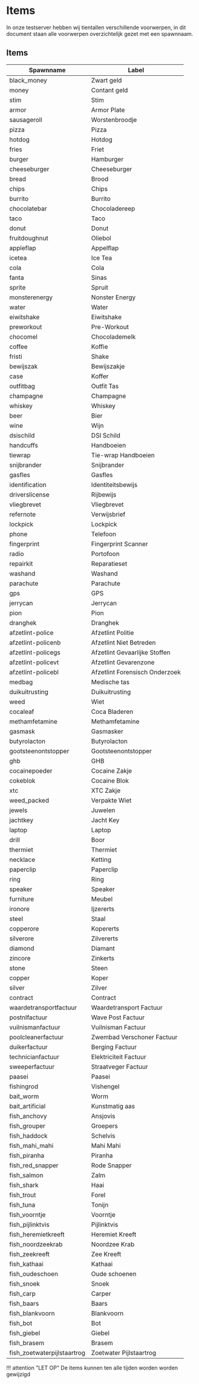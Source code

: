 # Items

In onze testserver hebben wij tientallen verschillende voorwerpen, in dit document staan alle voorwerpen overzichtelijk gezet met een spawnnaam.

## Items
| Spawnname               | Label                              |
|-------------------------|------------------------------------|
| black_money             | Zwart geld                        |
| money                   | Contant geld                      |
| stim                    | Stim                              |
| armor                   | Armor Plate                       |
| sausageroll             | Worstenbroodje                    |
| pizza                   | Pizza                             |
| hotdog                  | Hotdog                            |
| fries                   | Friet                             |
| burger                  | Hamburger                         |
| cheeseburger            | Cheeseburger                      |
| bread                   | Brood                             |
| chips                   | Chips                             |
| burrito                 | Burrito                           |
| chocolatebar            | Chocoladereep                     |
| taco                    | Taco                              |
| donut                   | Donut                             |
| fruitdoughnut           | Oliebol                           |
| appleflap               | Appelflap                         |
| icetea                  | Ice Tea                           |
| cola                    | Cola                              |
| fanta                   | Sinas                             |
| sprite                  | Spruit                            |
| monsterenergy           | Nonster Energy                    |
| water                   | Water                             |
| eiwitshake              | Eiwitshake                        |
| preworkout              | Pre-Workout                       |
| chocomel                | Chocolademelk                     |
| coffee                  | Koffie                            |
| fristi                  | Shake                             |
| bewijszak               | Bewijszakje                       |
| case                    | Koffer                            |
| outfitbag               | Outfit Tas                        |
| champagne               | Champagne                         |
| whiskey                 | Whiskey                           |
| beer                    | Bier                              |
| wine                    | Wijn                              |
| dsischild               | DSI Schild                        |
| handcuffs               | Handboeien                        |
| tiewrap                 | Tie-wrap Handboeien               |
| snijbrander             | Snijbrander                       |
| gasfles                 | Gasfles                           |
| identification          | Identiteitsbewijs                 |
| driverslicense          | Rijbewijs                         |
| vliegbrevet             | Vliegbrevet                       |
| refernote               | Verwijsbrief                      |
| lockpick                | Lockpick                          |
| phone                   | Telefoon                          |
| fingerprint             | Fingerprint Scanner               |
| radio                   | Portofoon                         |
| repairkit               | Reparatieset                      |
| washand                | Washand                           |
| parachute               | Parachute                         |
| gps                     | GPS                               |
| jerrycan                | Jerrycan                          |
| pion                    | Pion                              |
| dranghek                | Dranghek                          |
| afzetlint-police        | Afzetlint Politie                 |
| afzetlint-policenb      | Afzetlint Niet Betreden           |
| afzetlint-policegs      | Afzetlint Gevaarlijke Stoffen     |
| afzetlint-policevt      | Afzetlint Gevarenzone             |
| afzetlint-policebl      | Afzetlint Forensisch Onderzoek    |
| medbag                  | Medische tas                      |
| duikuitrusting          | Duikuitrusting                    |
| weed                    | Wiet                              |
| cocaleaf                | Coca Bladeren                     |
| methamfetamine          | Methamfetamine                    |
| gasmask                 | Gasmasker                         |
| butyrolacton            | Butyrolacton                      |
| gootsteenontstopper     | Gootsteenontstopper               |
| ghb                     | GHB                               |
| cocainepoeder           | Cocaine Zakje                     |
| cokeblok                | Cocaine Blok                      |
| xtc                     | XTC Zakje                         |
| weed_packed             | Verpakte Wiet                    |
| jewels                  | Juwelen                           |
| jachtkey                | Jacht Key                         |
| laptop                  | Laptop                            |
| drill                   | Boor                              |
| thermiet                | Thermiet                          |
| necklace                | Ketting                           |
| paperclip               | Paperclip                         |
| ring                    | Ring                              |
| speaker                 | Speaker                           |
| furniture               | Meubel                            |
| ironore                 | Ijzererts                         |
| steel                   | Staal                             |
| copperore               | Kopererts                         |
| silverore               | Zilvererts                        |
| diamond                 | Diamant                           |
| zincore                 | Zinkerts                          |
| stone                   | Steen                             |
| copper                  | Koper                             |
| silver                  | Zilver                            |
| contract                | Contract                          |
| waardetransportfactuur  | Waardetransport Factuur           |
| postnlfactuur           | Wave Post Factuur                 |
| vuilnismanfactuur       | Vuilnisman Factuur                |
| poolcleanerfactuur      | Zwembad Verschoner Factuur        |
| duikerfactuur           | Berging Factuur                   |
| technicianfactuur       | Elektriciteit Factuur             |
| sweeperfactuur          | Straatveger Factuur               |
| paasei                  | Paasei                            |
| fishingrod              | Vishengel                         |
| bait_worm               | Worm                              |
| bait_artificial         | Kunstmatig aas                    |
| fish_anchovy            | Ansjovis                          |
| fish_grouper            | Groepers                          |
| fish_haddock            | Schelvis                          |
| fish_mahi_mahi          | Mahi Mahi                         |
| fish_piranha            | Piranha                           |
| fish_red_snapper        | Rode Snapper                      |
| fish_salmon             | Zalm                              |
| fish_shark              | Haai                              |
| fish_trout              | Forel                             |
| fish_tuna               | Tonijn                            |
| fish_voorntje           | Voorntje                          |
| fish_pijlinktvis        | Pijlinktvis                       |
| fish_heremietkreeft     | Heremiet Kreeft                   |
| fish_noordzeekrab       | Noordzee Krab                     |
| fish_zeekreeft          | Zee Kreeft                        |
| fish_kathaai            | Kathaai                           |
| fish_oudeschoen         | Oude schoenen                     |
| fish_snoek              | Snoek                             |
| fish_carp               | Carper                            |
| fish_baars              | Baars                             |
| fish_blankvoorn         | Blankvoorn                        |
| fish_bot                | Bot                               |
| fish_giebel             | Giebel                            |
| fish_brasem             | Brasem                            |
| fish_zoetwaterpijlstaartrog | Zoetwater Pijlstaartrog       |

!!! attention "LET OP"
    De items kunnen ten alle tijden worden worden gewijzigd